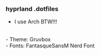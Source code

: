### hyprland .dotfiles

 - I use Arch BTW!!!
<br>
 - Theme: Gruvbox
<br>
 - Fonts: FantasqueSansM Nerd Font


